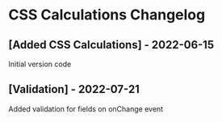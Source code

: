 # CSS Calculations Changelog

## [Added CSS Calculations] - 2022-06-15

Initial version code

## [Validation] - 2022-07-21

Added validation for fields on onChange event
